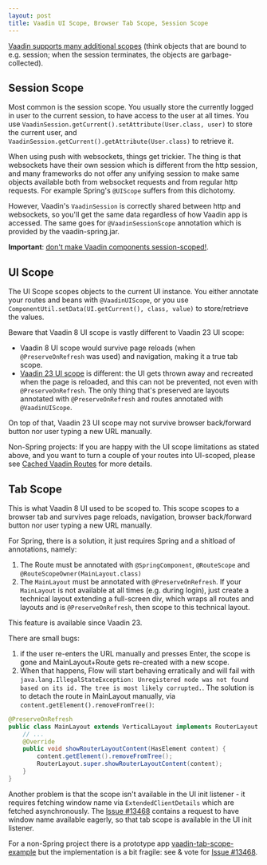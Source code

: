 ```yaml
---
layout: post
title: Vaadin UI Scope, Browser Tab Scope, Session Scope
---
```


[Vaadin supports many additional scopes](https://vaadin.com/docs/latest/flow/integrations/spring/scopes)
(think objects that are bound to e.g. session; when the session terminates, the objects are garbage-collected).

## Session Scope

Most common is the session scope. You usually store the currently logged in user to
the current session, to have access to the user at all times. You use `VaadinSession.getCurrent().setAttribute(User.class, user)`
to store the current user, and `VaadinSession.getCurrent().getAttribute(User.class)` to retrieve it.

When using push with websockets, things get trickier. The thing is that websockets have their
own session which is different from the http session, and many frameworks do not offer
any unifying session to make same objects available both from websocket requests and from
regular http requests. For example Spring's `@UIScope` suffers from this dichotomy.

However, Vaadin's `VaadinSession` is correctly shared between http and websockets, so
you'll get the same data regardless of how Vaadin app is accessed. The same goes for `@VaadinSessionScope`
annotation which is provided by the vaadin-spring.jar.

**Important**: [don't make Vaadin components session-scoped!](../session-scoped-route/).

## UI Scope

The UI Scope scopes objects to the current UI instance. You either annotate your routes
and beans with `@VaadinUIScope`, or you use `ComponentUtil.setData(UI.getCurrent(), class, value)`
to store/retrieve the values.

Beware that Vaadin 8 UI scope is vastly different to Vaadin 23 UI scope:

* Vaadin 8 UI scope would survive page reloads (when `@PreserveOnRefresh` was used) and navigation,
  making it a true tab scope.
* [Vaadin 23 UI scope](https://vaadin.com/docs/latest/flow/integrations/spring/scopes#uiscope) is different:
  the UI gets thrown away and recreated when the page is reloaded, and this can not be prevented,
  not even with `@PreserveOnRefresh`. The only thing that's preserved are layouts annotated with `@PreserveOnRefresh`
  and routes annotated with `@VaadinUIScope`.

On top of that, Vaadin 23 UI scope may not survive browser back/forward button nor user typing a new URL manually.

Non-Spring projects: If you are happy with the UI scope limitations as stated above, and you want to
turn a couple of your routes into UI-scoped, please see [Cached Vaadin Routes](../cached-vaadin-routes/)
for more details.

## Tab Scope

This is what Vaadin 8 UI used to be scoped to. This scope scopes to a browser tab
and survives page reloads, navigation, browser back/forward button nor user typing a new URL manually.

For Spring, there is a solution, it just requires
Spring and a shitload of annotations, namely:

1. The Route must be annotated with `@SpringComponent`, `@RouteScope` and `@RouteScopeOwner(MainLayout.class)`
2. The `MainLayout` must be annotated with `@PreserveOnRefresh`. If your `MainLayout` is not available at all times (e.g. during login),
   just create a technical layout extending a full-screen div, which wraps all routes and layouts and is `@PreserveOnRefresh`, then scope
   to this technical layout.

This feature is available since Vaadin 23.

There are small bugs:

1. if the user re-enters the URL manually and presses Enter, the scope
   is gone and MainLayout+Route gets re-created with a new scope.
2. When that happens, Flow will start behaving erratically and will fail with `java.lang.IllegalStateException: Unregistered node was not found based on its id. The tree is most likely corrupted.`.
   The solution is to detach the route in MainLayout manually, via `content.getElement().removeFromTree()`:

```java
@PreserveOnRefresh
public class MainLayout extends VerticalLayout implements RouterLayout {
    // ...
    @Override
    public void showRouterLayoutContent(HasElement content) {
        content.getElement().removeFromTree();
        RouterLayout.super.showRouterLayoutContent(content);
    }
}
```

Another problem is that the scope isn't available in the UI init listener -
it requires fetching window name via `ExtendedClientDetails` which are fetched asynchronously.
The [Issue #13468](https://github.com/vaadin/flow/issues/13468) contains a request to have window name available eagerly,
so that tab scope is available in the UI init listener.

For a non-Spring project there is a prototype app [vaadin-tab-scope-example](https://github.com/mvysny/vaadin-tab-scope-example)
but the implementation is a bit fragile: see & vote for [Issue #13468](https://github.com/vaadin/flow/issues/13468).
